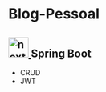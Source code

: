 # Blog-Pessoal
<div>
  <h2>
   <a href="https://spring.io/" target="_blank" rel="noreferrer"> <img src="https://cdn.worldvectorlogo.com/logos/spring-3.svg" alt="nextjs" width="40" height="40"/>   </a> 
     Spring Boot
  </h2>
  
</div>

- CRUD
- JWT
